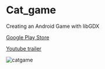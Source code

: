 # Cat_game
Creating an Android Game with libGDX

[Google Play Store](https://play.google.com/store/apps/details?id=com.sandra.game&hl=en)

[Youtube trailer](https://www.youtube.com/watch?v=L1S8Rg2kjgU)

![catgame](https://user-images.githubusercontent.com/4059636/52280544-7220e800-295c-11e9-8a4f-c07eac1ec213.PNG)

